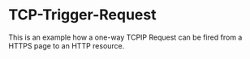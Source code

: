 # TCP-Trigger-Request
This is an example how a one-way TCPIP Request can be fired from a HTTPS page to an HTTP resource.
